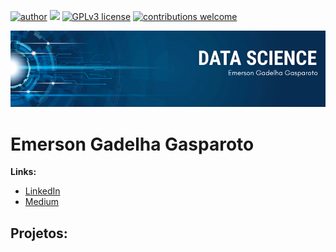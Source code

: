 [![author](https://img.shields.io/badge/author-gadelhadev-red.svg)](www.linkedin.com/emersongasparoto) [![](https://img.shields.io/badge/python-3.7+-blue.svg)](https://www.python.org/downloads/release/python-365/) [![GPLv3 license](https://img.shields.io/badge/License-GPLv3-blue.svg)](http://perso.crans.org/besson/LICENSE.html) [![contributions welcome](https://img.shields.io/badge/contributions-welcome-brightgreen.svg?style=flat)](https://github.com/carlosfab/data_science/issues)

<p align="center">
  <img src="banner.png" >
</p>

# Emerson Gadelha Gasparoto

**Links:**
* [LinkedIn](www.linkedin.com/in/emersongasparoto)
* [Medium](https://medium.com/@emersongasparoto)


## Projetos:
